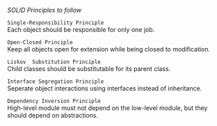 *SOLID Principles to follow*

`Single-Responsibility Principle`\
Each object should be responsible for only one job.

`Open-Closed Principle`\
Keep all objects open for extension while being closed to modification.

`Liskov  Substitution Principle`\
Child classes should be substitutable for its parent class.

`Interface Segregation Principle`\
Seperate object interactions using interfaces instead of inheritance.

`Dependency Inversion Principle`\
High-level module must not depend on the low-level module, but they should depend on abstractions.
